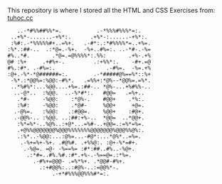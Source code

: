 This repository is where I stored all the HTML and CSS Exercises from:
<a href="https://www.youtube.com/playlist?list=PLPt6-BtUI22oveeGAyckbAXRSmTBGLZP4" target="_blank">tuhoc.cc</a>

<!-- prettier-ignore -->
```text
   ..-*#%%##%%*=.           .-*%%%#%%%*=:.   
 ..+%*-.......-+%*:.      .+%*-:......-+%*:. 
 :%#:.-*%%%%%#+..=%+.   .-#*:.:*#%%%%*=..+%=.
:%*.:##-..  .:*@=.-%+.  -%+..#%=:. ..-*#-.-%=
#%..*#.       .*@=.=@%%%%*:.%%:       .+%-.+%
@# :%+     .+#%+-.         .:+%%*:.    -#+.=@
#%.:#*. .-#%=:.                .-#%=.  -%=.+%
:@+.-%*-*@######=:.        .-*#####@%==%*::%+
 -%*.:*@@%=:%@@:-#%*.   .=%%+:*@%--*@@%=.=%*.
 ..*%#%*:...%@@....+%=.:##-.. *@%-...+%#%%-..
  ..-@*..  :%@@.  ..-%*#*:.   #@@=   .=%+..  
   .*#-    -%@@:    :*@%-.    #@@+    .*%:.  
   :%#:    -%@@:    .*@#-     %@@+     +@=.  
  .-@%=.   :%@@:   .:#@@=.    %@@+    :#@+.  
  .-@@%-.. :%@@. ..:##:+%-..  *@@=  ..*@@+.  
   :%*=%*-..%@%..:+@*...=%#-..+@@=.:=%*=%=.  
   .+@%%@@@@@@@%@@@%%%%%%%@@@@@@@%@@@%%@%:.  
   .:%*..-%@@:...:@%=...-#@*:...*@%*..=%=.   
    .-%+=%+-%+. .#@%#. .+%%@:. :@+-%*=#+.    
     .-%@=. =@- -%==%= :#*:##..#%..-%@+.     
      .:*#=..#%.%#.:#*.+%-.-%==@=.:*%=.      
        .-#%+=@@@- .=%*%+. .*@@#-#%+.        
          .:+#@@%:..:#@%-..:=@@%*-.          
              .-+*#%%%@@%%%#*=:.              





